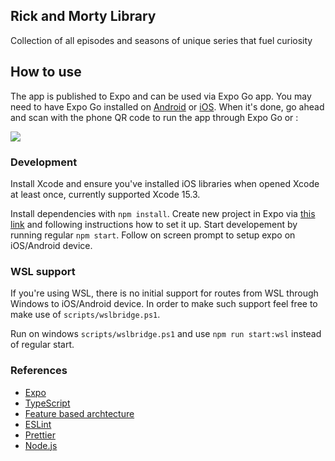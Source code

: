 ## Rick and Morty Library

Collection of all episodes and seasons of unique series that fuel curiosity

## How to use

The app is published to Expo and can be used via Expo Go app. You may need to have Expo Go installed on [Android](https://play.google.com/store/apps/details?id=host.exp.exponent) or [iOS](https://apps.apple.com/ca/app/expo-go/id982107779). When it's done, go ahead and scan with the phone QR code to run the app through Expo Go or :

![](https://qr.expo.dev/eas-update?appScheme=exp&projectId=7327fdf7-09c0-4ebc-9295-8f689ff15722&channel=master&runtimeVersion=1.0.0&host=u.expo.dev)

### Development

Install Xcode and ensure you've installed iOS libraries when opened Xcode at least once, currently supported Xcode 15.3.

Install dependencies with `npm install`. Create new project in Expo via [this link](https://expo.dev/) and following instructions how to set it up.
Start developement by running regular `npm start`. Follow on screen prompt to setup expo on iOS/Android device.

### WSL support

If you're using WSL, there is no initial support for routes from WSL through Windows to iOS/Android device. In order to make such support feel free to make use of `scripts/wslbridge.ps1`.

Run on windows `scripts/wslbridge.ps1` and use `npm run start:wsl` instead of regular start.

### References
- [Expo](https://expo.dev/)
- [TypeScript](https://www.typescriptlang.org/)
- [Feature based archtecture](https://www.freecodecamp.org/news/scaling-your-redux-app-with-ducks-6115955638be/)
- [ESLint](https://eslint.org/)
- [Prettier](https://prettier.io/)
- [Node.js](https://nodejs.org/)

